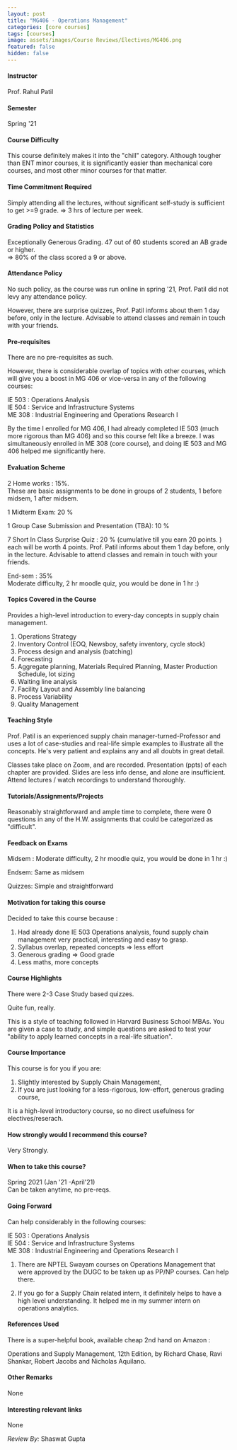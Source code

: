 ```yaml
---
layout: post
title: "MG406 - Operations Management"
categories: [core courses]
tags: [courses]
image: assets/images/Course Reviews/Electives/MG406.png
featured: false
hidden: false
---
```


#### Instructor
Prof. Rahul Patil

#### Semester
Spring '21

#### Course Difficulty
This course definitely makes it into the "chill" category. Although tougher than ENT minor courses, it is significantly easier than mechanical core courses, and most other minor courses for that matter.

#### Time Commitment Required
Simply attending all the lectures, without significant self-study is sufficient to get >=9 grade. => 3 hrs of lecture per week.

#### Grading Policy and Statistics
Exceptionally Generous Grading. 47 out of 60 students scored an AB grade or higher.   
=> 80% of the class scored a 9 or above. 

#### Attendance Policy
No such policy, as the course was run online in spring '21, Prof. Patil did not levy any attendance policy.   
  
However, there are surprise quizzes, Prof. Patil informs about them 1 day before, only in the lecture. Advisable to attend classes and remain in touch with your friends.

#### Pre-requisites
There are no pre-requisites as such.   
  
However, there is considerable overlap of topics with other courses, which will give you a boost in MG 406 or vice-versa in any of the following courses:   
  
IE 503 : Operations Analysis   
IE 504 : Service and Infrastructure Systems  
ME 308 : Industrial Engineering and Operations Research I  
  
By the time I enrolled for MG 406, I had already completed IE 503 (much more rigorous than MG 406) and so this course felt like a breeze. I was simultaneously enrolled in ME 308 (core course), and doing IE 503 and MG 406 helped me significantly here.

#### Evaluation Scheme
2 Home works : 15%.   
These are basic assignments to be done in groups of 2 students, 1 before midsem, 1 after midsem.  
  
1 Midterm Exam: 20 %  
  
1 Group Case Submission and Presentation (TBA): 10 %  
  
7 Short In Class Surprise Quiz : 20 % (cumulative till you earn 20 points. ) each will be worth 4 points. Prof. Patil informs about them 1 day before, only in the lecture. Advisable to attend classes and remain in touch with your friends.  
  
End-sem : 35%  
Moderate difficulty, 2 hr moodle quiz, you would be done in 1 hr :)

#### Topics Covered in the Course
Provides a high-level introduction to every-day concepts in supply chain management.   
  
1) Operations Strategy  
2) Inventory Control (EOQ, Newsboy, safety inventory, cycle stock)  
3) Process design and analysis (batching)  
4) Forecasting  
5) Aggregate planning, Materials Required Planning, Master Production Schedule, lot sizing  
6) Waiting line analysis  
7) Facility Layout and Assembly line balancing  
8) Process Variability  
9) Quality Management

#### Teaching Style
Prof. Patil is an experienced supply chain manager-turned-Professor and uses a lot of case-studies and real-life simple examples to illustrate all the concepts. He's very patient and explains any and all doubts in great detail.   
  
Classes take place on Zoom, and are recorded. Presentation (ppts) of each chapter are provided. Slides are less info dense, and alone are insufficient. Attend lectures / watch recordings to understand thoroughly.

#### Tutorials/Assignments/Projects
Reasonably straightforward and ample time to complete, there were 0 questions in any of the H.W. assignments that could be categorized as "difficult".

#### Feedback on Exams
Midsem : Moderate difficulty, 2 hr moodle quiz, you would be done in 1 hr :)  
  
Endsem: Same as midsem  
  
Quizzes: Simple and straightforward

#### Motivation for taking this course
Decided to take this course because :  
1) Had already done IE 503 Operations analysis, found supply chain management very practical, interesting and easy to grasp.  
2) Syllabus overlap, repeated concepts => less effort  
3) Generous grading => Good grade  
4) Less maths, more concepts

#### Course Highlights
There were 2-3 Case Study based quizzes.   
  
Quite fun, really.  
  
This is a style of teaching followed in Harvard Business School MBAs. You are given a case to study, and simple questions are asked to test your "ability to apply learned concepts in a real-life situation".

#### Course Importance
This course is for you if you are:  
1) Slightly interested by Supply Chain Management,  
2) If you are just looking for a less-rigorous, low-effort, generous grading course,  
  
It is a high-level introductory course, so no direct usefulness for electives/reserach.

#### How strongly would I recommend this course?
Very Strongly. 

#### When to take this course?
Spring 2021 (Jan '21 -April'21)  
Can be taken anytime, no pre-reqs.

#### Going Forward
Can help considerably in the following courses:  
  
IE 503 : Operations Analysis   
IE 504 : Service and Infrastructure Systems  
ME 308 : Industrial Engineering and Operations Research I  
  
1) There are NPTEL Swayam courses on Operations Management that were approved by the DUGC to be taken up as PP/NP courses. Can help there.  
  
2) If you go for a Supply Chain related intern, it definitely helps to have a high level understanding. It helped me in my summer intern on operations analytics.

#### References Used
There is a super-helpful book, available cheap 2nd hand on Amazon :  
  
Operations and Supply Management, 12th Edition, by Richard Chase, Ravi Shankar, Robert Jacobs and Nicholas Aquilano.

#### Other Remarks
None

#### Interesting relevant links
None

*Review By:* Shaswat Gupta